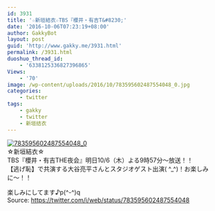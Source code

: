 ```yaml
---
id: 3931
title: '☆新垣結衣☆TBS『櫻井・有吉T&#8230;'
date: '2016-10-06T07:23:19+08:00'
author: GakkyBot
layout: post
guid: 'http://www.gakky.me/3931.html'
permalink: /3931.html
duoshuo_thread_id:
    - '6338125336827396865'
Views:
    - '70'
image: /wp-content/uploads/2016/10/783595602487554048_0.jpg
categories:
    - twitter
tags:
    - gakky
    - twitter
    - 新垣结衣
---
```


[![783595602487554048_0](http://www.yui-aragaki.org/wp-content/uploads/2016/10/783595602487554048_0.jpg)](http://www.yui-aragaki.org/wp-content/uploads/2016/10/783595602487554048_0.jpg)  
☆新垣結衣☆  
TBS『櫻井・有吉THE夜会』明日10/6（木）よる9時57分〜放送！！  
【逃げ恥】で共演する大谷亮平さんとスタジオゲスト出演( ^\_^)！お楽しみに〜！！

楽しみにしてます♪p(^-^)q  
Source: <https://twitter.com/i/web/status/783595602487554048>